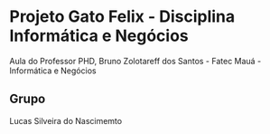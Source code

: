 # Projeto Gato Felix - Disciplina Informática e Negócios
Aula do Professor PHD, Bruno Zolotareff dos Santos - Fatec Mauá - Informática e Negócios

## Grupo
Lucas Silveira do Nascimemto <br>
